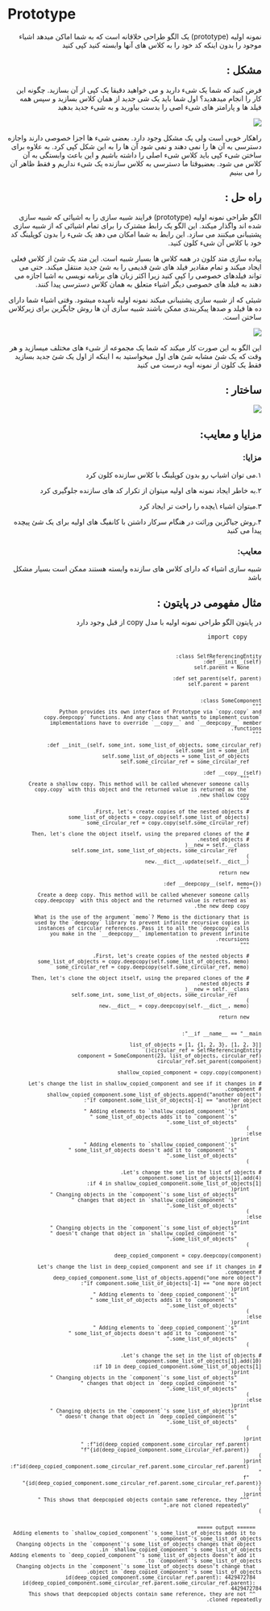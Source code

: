 <h1>
  Prototype
</h1>
<div dir="rtl">
  <p>
    نمونه اولیه (prototype) یک الگو طراحی خلاقانه است که به شما اماکن میدهد اشیاء موجود را بدون اینکه کد خود را به کلاس های آنها وابسته کنید کپی کنید
  </p>
  <h2> مشکل : </h2>
  <p>
  فرض کنید که شما یک شیء دارید و می خواهید دقیقا یک کپی از آن بسازید. چگونه این کار را انجام میدهدید؟ اول شما باید یک شی جدید از همان کلاس بسازید و سپس همه فیلد ها و پارامتر های شیء اصی را بدست بیاورید و به شیء جدید بدهید
  </p>
  <div>
    <img src="https://refactoring.guru/images/patterns/content/prototype/prototype-comic-1-en.png">
  </div>
  <p>
  راهکار خوبی است ولی یک مشکل وجود دارد. بعضی شیء ها اجزا خصوصی دارند واجازه دسترسی به آن ها را نمی دهند و نمی شود آن ها را به این شکل کپی کرد. به علاوه برای ساختن شیء کپی باید کلاس شیء اصلی را داشته باشیم و این باعث وابستگی به آن کلاس می شود. بعضیوقتا ما دسترسی به کلاس سازنده یک شیء نداریم و فقط ظاهر آن را می بینیم
  </p>
  <h2>راه حل :</h2>
  <p>
  الگو طراحی نمونه اولیه (prototype) فرایند شبیه سازی را به اشیائی که شبیه سازی شده اند واگذار میکند. این الگو یک رابط مشترک را برای تمام اشیائی که از شبیه سازی پشتیبانی میکنند می سازد.
    این رابط به شما امکان می دهد یک شیء را بدون کوپلینگ کد خود با کلاس آن شیء کلون کنید.
  </p>
  <p>
  پیاده سازی متد کلون در همه کلاس ها بسیار شبیه است. این متد یک شئ از کلاس فعلی ایجاد میکند و تمام مقادیر فیلد های شئ قدیمی را به شئ جدید منتقل میکند.
    حتی می تواند فیلدهای خصوصی را کپی کنید زیرا اکثر زبان های برنامه نویسی به اشیا اجازه می دهند به فیلد های خصوصی دیگر اشیاء متعلق به همان کلاس دسترسی پیدا کنند.
  </p>
  <p>
  شیئی که از شبیه سازی پشتیبانی میکند نمونه اولیه نامیده میشود.
    وقتی اشیاء شما دارای ده ها فیلد و صدها پیکربندی ممکن باشند شبیه سازی آن ها روش جایگزین برای زیرکلاس ساختن است.
  </p>
  <div>
    <img src="https://refactoring.guru/images/patterns/content/prototype/prototype-comic-2-en.png">
  </div>
  <p>
  این الگو به این صورت کار میکند که شما یک مجموعه از شیء های مختلف میسازید و هر وقت که یک شئ مشابه شئ های اول میخواستید به ا اینکه از اول یک شئ جدید بسازید فقط یک کلون از نمونه اویه درست می کنید
  </p>
  <h2>ساختار :</h2>
  <div>
    <img src="https://refactoring.guru/images/patterns/diagrams/prototype/structure.png">
  </div>
  <h2>مزایا و معایب:</h2>
  <h3>مزایا:</h3>
  <p>۱.می توان اشیاپ رو بدون کوپلینگ با کلاس سازنده کلون کرد</p>
  <p>۲.به خاطر ایجاد نمونه های اولیه میتوان از تکرار کد های سازنده جلوگیری کرد</p>
  <p>۳.میتوان اشیاء \یچده را راحت تر ایجاد کرد</p>
  <p>۴.روش جیاگزین وراثت در هنگام سرکار داشتن با کانفیگ های اولیه برای یک شئ پیچده پیدا می کنید</p>
  <h3>معایب:</h3>
  <p>شبیه سازی اشیاء که دارای کلاس های سازنده وابسته هستند ممکن است بسیار مشکل باشد</p>
  <h2>مثال مفهومی در  پایتون :</h2>
  <div>
    <div dir="rtl">
              در پایتون الگو طراحی نمونه اولیه با مدل copy از قبل وجود دارد
    </div>
    <code>
    import copy

    class SelfReferencingEntity:
    def __init__(self):
        self.parent = None

    def set_parent(self, parent):
        self.parent = parent


    class SomeComponent:
    """
    Python provides its own interface of Prototype via `copy.copy` and
    `copy.deepcopy` functions. And any class that wants to implement custom
    implementations have to override `__copy__` and `__deepcopy__` member
    functions.
    """

    def __init__(self, some_int, some_list_of_objects, some_circular_ref):
        self.some_int = some_int
        self.some_list_of_objects = some_list_of_objects
        self.some_circular_ref = some_circular_ref

    def __copy__(self):
        """
        Create a shallow copy. This method will be called whenever someone calls
        `copy.copy` with this object and the returned value is returned as the
        new shallow copy.
        """

        # First, let's create copies of the nested objects.
        some_list_of_objects = copy.copy(self.some_list_of_objects)
        some_circular_ref = copy.copy(self.some_circular_ref)

        # Then, let's clone the object itself, using the prepared clones of the
        # nested objects.
        new = self.__class__(
            self.some_int, some_list_of_objects, some_circular_ref
        )
        new.__dict__.update(self.__dict__)

        return new

    def __deepcopy__(self, memo={}):
        """
        Create a deep copy. This method will be called whenever someone calls
        `copy.deepcopy` with this object and the returned value is returned as
        the new deep copy.

        What is the use of the argument `memo`? Memo is the dictionary that is
        used by the `deepcopy` library to prevent infinite recursive copies in
        instances of circular references. Pass it to all the `deepcopy` calls
        you make in the `__deepcopy__` implementation to prevent infinite
        recursions.
        """

        # First, let's create copies of the nested objects.
        some_list_of_objects = copy.deepcopy(self.some_list_of_objects, memo)
        some_circular_ref = copy.deepcopy(self.some_circular_ref, memo)

        # Then, let's clone the object itself, using the prepared clones of the
        # nested objects.
        new = self.__class__(
            self.some_int, some_list_of_objects, some_circular_ref
        )
        new.__dict__ = copy.deepcopy(self.__dict__, memo)

        return new


    if __name__ == "__main__":

    list_of_objects = [1, {1, 2, 3}, [1, 2, 3]]
    circular_ref = SelfReferencingEntity()
    component = SomeComponent(23, list_of_objects, circular_ref)
    circular_ref.set_parent(component)

    shallow_copied_component = copy.copy(component)

    # Let's change the list in shallow_copied_component and see if it changes in
    # component.
    shallow_copied_component.some_list_of_objects.append("another object")
    if component.some_list_of_objects[-1] == "another object":
        print(
            "Adding elements to `shallow_copied_component`'s "
            "some_list_of_objects adds it to `component`'s "
            "some_list_of_objects."
        )
    else:
        print(
            "Adding elements to `shallow_copied_component`'s "
            "some_list_of_objects doesn't add it to `component`'s "
            "some_list_of_objects."
        )

    # Let's change the set in the list of objects.
    component.some_list_of_objects[1].add(4)
    if 4 in shallow_copied_component.some_list_of_objects[1]:
        print(
            "Changing objects in the `component`'s some_list_of_objects "
            "changes that object in `shallow_copied_component`'s "
            "some_list_of_objects."
        )
    else:
        print(
            "Changing objects in the `component`'s some_list_of_objects "
            "doesn't change that object in `shallow_copied_component`'s "
            "some_list_of_objects."
        )

    deep_copied_component = copy.deepcopy(component)

    # Let's change the list in deep_copied_component and see if it changes in
    # component.
    deep_copied_component.some_list_of_objects.append("one more object")
    if component.some_list_of_objects[-1] == "one more object":
        print(
            "Adding elements to `deep_copied_component`'s "
            "some_list_of_objects adds it to `component`'s "
            "some_list_of_objects."
        )
    else:
        print(
            "Adding elements to `deep_copied_component`'s "
            "some_list_of_objects doesn't add it to `component`'s "
            "some_list_of_objects."
        )

    # Let's change the set in the list of objects.
    component.some_list_of_objects[1].add(10)
    if 10 in deep_copied_component.some_list_of_objects[1]:
        print(
            "Changing objects in the `component`'s some_list_of_objects "
            "changes that object in `deep_copied_component`'s "
            "some_list_of_objects."
        )
    else:
        print(
            "Changing objects in the `component`'s some_list_of_objects "
            "doesn't change that object in `deep_copied_component`'s "
            "some_list_of_objects."
        )

    print(
        f"id(deep_copied_component.some_circular_ref.parent): "
        f"{id(deep_copied_component.some_circular_ref.parent)}"
    )
    print(
        f"id(deep_copied_component.some_circular_ref.parent.some_circular_ref.parent): "
        f"{id(deep_copied_component.some_circular_ref.parent.some_circular_ref.parent)}"
    )
    print(
        "^^ This shows that deepcopied objects contain same reference, they "
        "are not cloned repeatedly."
    )
    
      
      ====== output =====
      Adding elements to `shallow_copied_component`'s some_list_of_objects adds it to `component`'s some_list_of_objects.
      Changing objects in the `component`'s some_list_of_objects changes that object in `shallow_copied_component`'s some_list_of_objects.
      Adding elements to `deep_copied_component`'s some_list_of_objects doesn't add it to `component`'s some_list_of_objects.
      Changing objects in the `component`'s some_list_of_objects doesn't change that object in `deep_copied_component`'s some_list_of_objects.
      id(deep_copied_component.some_circular_ref.parent): 4429472784
      id(deep_copied_component.some_circular_ref.parent.some_circular_ref.parent): 4429472784
      ^^ This shows that deepcopied objects contain same reference, they are not cloned repeatedly.
  </code>
  </div>
</div>

